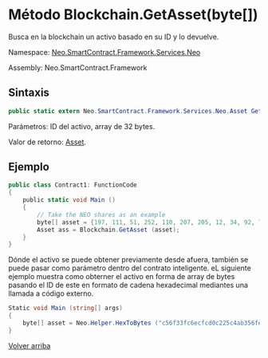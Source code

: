 # Método Blockchain.GetAsset(byte[])

Busca en la blockchain un activo basado en su ID y lo devuelve.

Namespace: [Neo.SmartContract.Framework.Services.Neo](../../neo.md)

Assembly: Neo.SmartContract.Framework

## Sintaxis

```c#
public static extern Neo.SmartContract.Framework.Services.Neo.Asset GetAsset (byte[] asset_id)
```

Parámetros: ID del activo, array de 32 bytes.

Valor de retorno: [Asset](../Asset.md).

## Ejemplo

```c#
public class Contract1: FunctionCode
{
    public static void Main ()
    {
        // Take the NEO shares as an example
        byte[] asset = {197, 111, 51, 252, 110, 207, 205, 12, 34, 92, 74, 179, 86, 254, 229, 147, 144, 175, 133, 96, 190, 147, 15, 174, 190, 116, 166, 218, 255, 124, 155};
        Asset ass = Blockchain.GetAsset (asset);
    }
}
```

Dónde el activo se puede obtener previamente desde afuera, también se puede pasar como parámetro dentro del contrato inteligente. eL siguiente ejemplo muestra como obterner el activo en forma de array de bytes pasando el ID de este en formato de cadena hexadecimal mediantes una llamada a código externo.

```c#
Static void Main (string[] args)
{
    byte[] asset = Neo.Helper.HexToBytes ("c56f33fc6ecfcd0c225c4ab356fee59390af8560be0e930faebe74a6daff7c9b");
}
```



[Volver arriba](../Blockchain.md)
